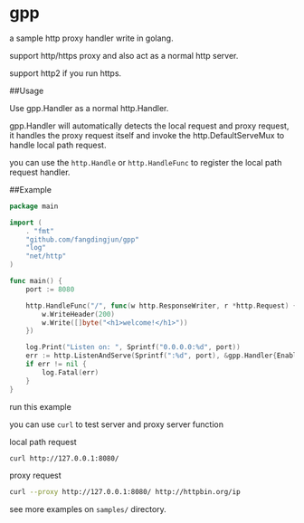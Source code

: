 # gpp

a sample http proxy handler write in golang.

support http/https proxy and also act as a normal http server.

support http2 if you run https.


##Usage

Use gpp.Handler as a normal http.Handler.

gpp.Handler will automatically detects the local request and proxy request, it handles the proxy request itself and invoke the http.DefaultServeMux to handle local path request.

you can use the `http.Handle` or `http.HandleFunc` to register the local path request handler.

##Example
```go
package main

import (
	. "fmt"
	"github.com/fangdingjun/gpp"
	"log"
	"net/http"
)

func main() {
	port := 8080

	http.HandleFunc("/", func(w http.ResponseWriter, r *http.Request) {
		w.WriteHeader(200)
		w.Write([]byte("<h1>welcome!</h1>"))
	})

	log.Print("Listen on: ", Sprintf("0.0.0.0:%d", port))
	err := http.ListenAndServe(Sprintf(":%d", port), &gpp.Handler{EnableProxy:true})
	if err != nil {
		log.Fatal(err)
	}
}

```

run this example

you can use `curl` to test server and proxy server function

local path request
```bash
curl http://127.0.0.1:8080/
```

proxy request
```bash
curl --proxy http://127.0.0.1:8080/ http://httpbin.org/ip
```

see more examples on `samples/` directory.


